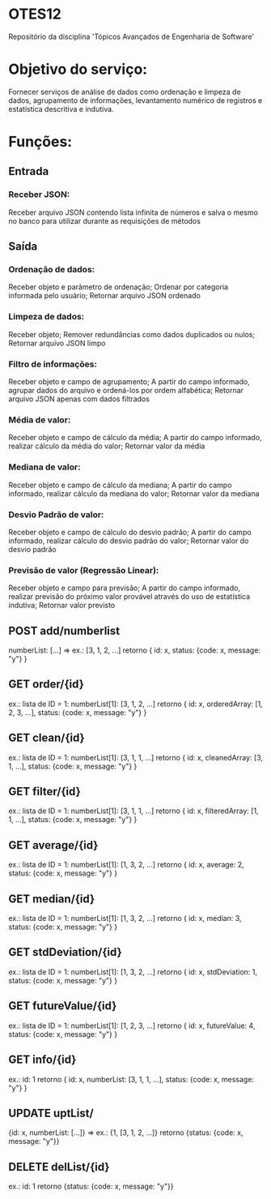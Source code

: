 # OTES12
Repositório da disciplina 'Tópicos Avançados de Engenharia de Software'

# Objetivo do serviço:
Fornecer serviços de análise de dados como ordenação e limpeza de dados, agrupamento de informações, levantamento numérico de registros e estatística descritiva e indutiva.

# Funções:

## Entrada
### Receber JSON:
Receber arquivo JSON contendo lista infinita de números e salva o mesmo no banco para utilizar durante as requisições de métodos

## Saída
### Ordenação de dados:
Receber objeto e parâmetro de ordenação; Ordenar por categoria informada pelo usuário; Retornar arquivo JSON ordenado

### Limpeza de dados: 
Receber objeto; Remover redundâncias como dados duplicados ou nulos; Retornar arquivo JSON limpo

### Filtro de informações: 
Receber objeto e campo de agrupamento; A partir do campo informado, agrupar dados do arquivo e ordená-los por ordem alfabética; Retornar arquivo JSON apenas com dados filtrados

### Média de valor: 
Receber objeto e campo de cálculo da média; A partir do campo informado, realizar cálculo da média do valor; Retornar valor da média

### Mediana de valor: 
Receber objeto e campo de cálculo da mediana; A partir do campo informado, realizar cálculo da mediana do valor; Retornar valor da mediana

### Desvio Padrão de valor: 
Receber objeto e campo de cálculo do desvio padrão; A partir do campo informado, realizar cálculo do desvio padrão do valor; Retornar valor do desvio padrão

### Previsão de valor (Regressão Linear): 
Receber objeto e campo para previsão; A partir do campo informado, realizar previsão do próximo valor provável através do uso de estatística indutiva; Retornar valor previsto

 
## POST add/numberlist
numberList: [...]  => ex.: [3, 1, 2, ...]
retorno { id: x, status: {code: x, message: "y"} }

## GET order/{id}
ex.: lista de ID = 1: numberList[1]: [3, 1, 2, ...]
retorno { id: x, orderedArray: [1, 2, 3, ...], status: {code: x, message: "y"} }

## GET clean/{id}
ex.: lista de ID = 1: numberList[1]: [3, 1, 1, ...]
retorno { id: x, cleanedArray: [3, 1, ...], status: {code: x, message: "y"} }

## GET filter/{id}
ex.: lista de ID = 1: numberList[1]: [3, 1, 1, ...]
retorno { id: x, filteredArray: [1, 1, ...], status: {code: x, message: "y"} }

## GET average/{id}
ex.: lista de ID = 1: numberList[1]: [1, 3, 2, ...]
retorno { id: x, average: 2, status: {code: x, message: "y"} }

## GET median/{id}
ex.: lista de ID = 1: numberList[1]: [1, 3, 2, ...]
retorno { id: x, median: 3, status: {code: x, message: "y"} }

## GET stdDeviation/{id}
ex.: lista de ID = 1: numberList[1]: [1, 3, 2, ...]
retorno { id: x, stdDeviation: 1, status: {code: x, message: "y"} }
 
## GET futureValue/{id}
ex.: lista de ID = 1: numberList[1]: [1, 2, 3, ...]
retorno { id: x, futureValue: 4, status: {code: x, message: "y"} }

## GET info/{id}
ex.: id: 1
retorno { id: x, numberList: [3, 1, 1, ...], status: {code: x, message: "y"} }

## UPDATE uptList/
{id: x, numberList: [...]}  => ex.: {1, [3, 1, 2, ...]}
retorno {status: {code: x, message: "y"}}

## DELETE delList/{id}
ex.: id: 1
retorno {status: {code: x, message: "y"}}
